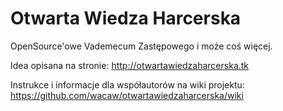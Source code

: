 Otwarta Wiedza Harcerska
=============
OpenSource'owe Vademecum Zastępowego i może coś więcej. 

Idea opisana na stronie: http://otwartawiedzaharcerska.tk

Instrukce i informacje dla współautorów na wiki projektu: https://github.com/wacaw/otwartawiedzaharcerska/wiki